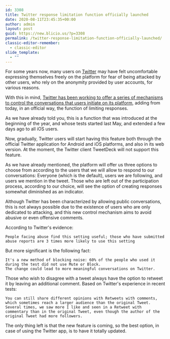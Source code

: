 ```yaml
---
id: 3308
title: Twitter response limitation function officially launched
date: 2020-08-11T23:45:35+00:00
author: admin
layout: post
guid: https://new.blicio.us/?p=3308
permalink: /twitter-response-limitation-function-officially-launched/
classic-editor-remember:
  - classic-editor
slide_template:
  - ""
---
```

For some years now, many users on [Twitter](https://new.blicio.us/how-to-promote-your-startup-using-twitter/) may have felt uncomfortable expressing themselves freely on the platform for fear of being attacked by other users, who rely on the anonymity provided by user accounts, for various reasons.

With this in mind, [Twitter has been working to offer a series of mechanisms to control the conversations that users initiate on its platform](https://blog.twitter.com/en_us/topics/product/2020/new-conversation-settings-coming-to-a-tweet-near-you.html), adding from today, in an official way, the function of limiting responses.

As we have already told you, this is a function that was introduced at the beginning of the year, and whose tests started last May, and extended a few days ago to all iOS users.

Now, gradually, Twitter users will start having this feature both through the official Twitter application for Android and iOS platforms, and also in its web version. At the moment, the Twitter client TweetDeck will not support this feature.

As we have already mentioned, the platform will offer us three options to choose from according to the users that we will allow to respond to our conversations: Everyone (which is the default), users we are following, and users we mention in the tweet. Those who are left out of the participation process, according to our choice, will see the option of creating responses somewhat diminished as an indicator.

Although Twitter has been characterized by allowing public conversations, this is not always possible due to the existence of users who are only dedicated to attacking, and this new control mechanism aims to avoid abusive or even offensive comments.

According to Twitter's evidence:

    People facing abuse find this setting useful; those who have submitted abuse reports are 3 times more likely to use this setting

But more significant is the following fact:

    It's a new method of blocking noise: 60% of the people who used it during the test did not use Mute or Block.
    The change could lead to more meaningful conversations on Twitter.

Those who wish to disagree with a tweet always have the option to retweet it by leaving an additional comment. Based on Twitter's experience in recent tests:

    You can still share different opinions with Retweets with comments, which sometimes reach a larger audience than the original Tweet. Several times, we saw more I like and seen in a Retweet with commentary than in the original Tweet, even though the author of the original Tweet had more followers.

The only thing left is that the new feature is coming, so the best option, in case of using the Twitter app, is to have it totally updated.